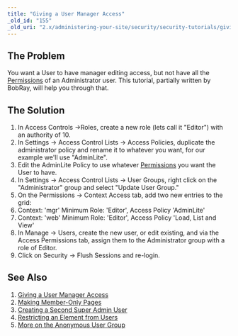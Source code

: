```yaml
---
title: "Giving a User Manager Access"
_old_id: "155"
_old_uri: "2.x/administering-your-site/security/security-tutorials/giving-a-user-manager-access"
---
```


The Problem
-----------

 You want a User to have manager editing access, but not have all the [Permissions](/revolution/2.x/administering-your-site/security/policies/permissions "Permissions") of an Administrator user. This tutorial, partially written by BobRay, will help you through that.

The Solution
------------

1. In Access Controls ->Roles, create a new role (lets call it "Editor") with an authority of 10.
2. In Settings -> Access Control Lists -> Access Policies, duplicate the administrator policy and rename it to whatever you want, for our example we'll use "AdminLite".
3. Edit the AdminLite Policy to use whatever [Permissions](/revolution/2.x/administering-your-site/security/policies/permissions "Permissions") you want the User to have.
4. In Settings -> Access Control Lists -> User Groups, right click on the "Administrator" group and select "Update User Group."
5. On the Permissions -> Context Access tab, add two new entries to the grid: 
  1. Context: 'mgr' Minimum Role: 'Editor', Access Policy 'AdminLite'
  2. Context: 'web' Minimum Role: 'Editor', Access Policy 'Load, List and View'
6. In Manage -> Users, create the new user, or edit existing, and via the Access Permissions tab, assign them to the Administrator group with a role of Editor.
7. Click on Security -> Flush Sessions and re-login.

See Also
--------

1. [Giving a User Manager Access](/revolution/2.x/administering-your-site/security/security-tutorials/giving-a-user-manager-access)
2. [Making Member-Only Pages](/revolution/2.x/administering-your-site/security/security-tutorials/making-member-only-pages)
3. [Creating a Second Super Admin User](/revolution/2.x/administering-your-site/security/security-tutorials/creating-a-second-super-admin-user)
4. [Restricting an Element from Users](/revolution/2.x/administering-your-site/security/security-tutorials/restricting-an-element-from-users)
5. [More on the Anonymous User Group](/revolution/2.x/administering-your-site/security/security-tutorials/more-on-the-anonymous-user-group)